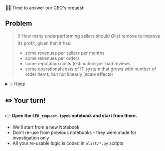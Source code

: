 🏋️‍♀️ Time to answer our CEO's request!

## Problem

>❓ How many underperforming sellers should Olist remove to improve its profit, given that it has:
> - some revenues per sellers per months
> - some revenues per orders
> - some reputation costs (estimated) per bad reviews
> - some operational costs of IT system that grows with number of order items, but not linearly (scale effects)

<details>
  <summary markdown='span'>💡 Hints</summary>
- You may want to compute the review cost of each order first, then sum these costs by seller.
</details>

## ✏️ Your turn!

👉 **Open the `CEO_request.ipynb` notebook and start from there.**

- We'll start from a new Notebook
- Don't re-use from previous notebooks - they were made for investigation only
- All your re-usable logic is coded in `olist/*.py` scripts
